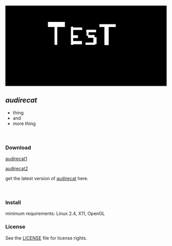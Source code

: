 ![audirecat](screen.png)

## *audirecat*
- thing
- and
- more thing
<br><br><br>

### Download

[audirecat1](https://github.com/audirecat/audirecat/releases/download/v0.0.1-test/test_do_not_use.tar.gz)

[audirecat2](/audirecat/audirecat/releases/download/v0.0.1-test/test_do_not_use.tar.gz)

get the latest version of [audirecat](/audirecat/audirecat/releases/latest/download/asset-name.zip) here.
<br><br><br>

### Install
minimum requirements: Linux 2.4, X11, OpenGL

### License
See the [LICENSE](LICENSE.txt) file for license rights.
<br><br><br>

